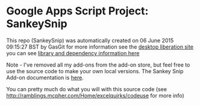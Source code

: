 # Google Apps Script Project: SankeySnip
This repo (SankeySnip) was automatically created on 06 June 2015 09:15:27 BST by GasGit
for more information see the [desktop liberation site](http://ramblings.mcpher.com/Home/excelquirks/drivesdk/gettinggithubready "desktop liberation")
you can see [library and dependency information here](dependencies.md)

Note - I've removed all my add-ons from the add-on store, but feel free to use the source code to make your own local versions.
The Sankey Snip Add-on documentation is [here](http://ramblings.mcpher.com/Home/excelquirks/addons/sankeyaddon "desktop liberation").

You can pretty much do what you will with this source code (see http://ramblings.mcpher.com/Home/excelquirks/codeuse for more info)


